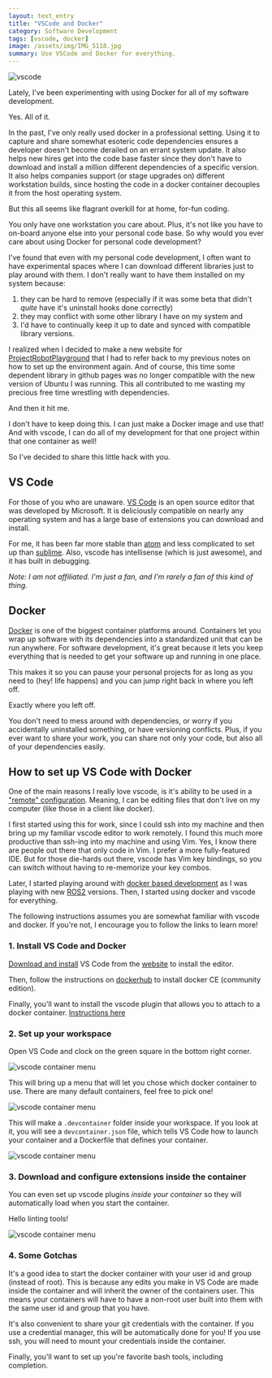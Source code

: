 ```yaml
---
layout: text_entry
title: "VSCode and Docker"
category: Software Development
tags: [vscode, docker]
image: /assets/img/IMG_5118.jpg
summary: Use VSCode and Docker for everything.
---
```


![vscode](/assets/img/IMG_5118.jpg#left)

Lately, I've been experimenting with using Docker for all of my software development.

Yes. All of it.

In the past, I've only really used docker in a professional setting. Using it to capture and share somewhat esoteric code dependencies ensures a developer doesn't become derailed on an errant system update. It also helps new hires get into the code base faster since they don't have to download and install a million different dependencies of a specific version. It also helps companies support (or stage upgrades on) different workstation builds, since hosting the code in a docker container decouples it from the host operating system.  

But this all seems like flagrant overkill for at home, for-fun coding.  

You only have one workstation you care about. Plus, it's not like you have to on-board anyone else into your personal code base. So why would you ever care about using Docker for personal code development?  

I've found that even with my personal code development, I often want to have experimental spaces where I can download different libraries just to play around with them. I don't really want to have them installed on my system because:

1. they can be hard to remove (especially if it was some beta that didn't *quite* have it's uninstall hooks done correctly)
2. they may conflict with some other library I have on my system and
3. I'd have to continually keep it up to date and synced with compatible library versions.

I realized when I decided to make a new website for [ProjectRobotPlayground](http://projectrobotplayground.com) that I had to refer back to my previous notes on how to set up the environment again. And of course, this time some dependent library in github pages was no longer compatible with the new version of Ubuntu I was running. This all contributed to me wasting my precious free time wrestling with dependencies.  

And then it hit me.

I don't have to keep doing this. I can just make a Docker image and use that! And with vscode, I can do all of my development for that one project within that one container as well!  

So I've decided to share this little hack with you.

## VS Code

For those of you who are unaware.  [VS Code](https://code.visualstudio.com/) is an open source editor that was developed by Microsoft.  It is deliciously compatible on nearly any operating system and has a large base of extensions you can download and install.

For me, it has been far more stable than [atom](https://atom.io/) and less complicated to set up than [sublime](https://www.sublimetext.com/).  Also, vscode has intellisense (which is just awesome), and it has built in debugging.  

_Note: I am not affiliated. I'm just a fan, and I'm rarely a fan of this kind of thing._

## Docker

[Docker](https://www.docker.com/) is one of the biggest container platforms around.  Containers let you wrap up software with its dependencies into a standardized unit that can be run anywhere.  For software development, it's great because it lets you keep everything that is needed to get your software up and running in one place.

This makes it so you can pause your personal projects for as long as you need to (hey! life happens) and you can jump right back in where you left off.  

Exactly where you left off.

You don't need to mess around with dependencies, or worry if you accidentally uninstalled something, or have versioning conflicts.  Plus, if you ever want to share your work, you can share not only your code, but also all of your dependencies easily.

## How to set up VS Code with Docker

One of the main reasons I really love vscode, is it's ability to be used in a ["remote" configuration](https://code.visualstudio.com/docs/remote/remote-overview).  Meaning, I can be editing files that don't live on my computer (like those in a client like docker).

I first started using this for work, since I could ssh into my machine and then bring up my familiar vscode editor to work remotely.  I found this much more productive than ssh-ing into my machine and using Vim.  Yes, I know there are people out there that only code in Vim.  I prefer a more fully-featured IDE.  But for those die-hards out there, vscode has Vim key bindings, so you can switch without having to re-memorize your key combos.

Later, I started playing around with [docker based development](https://github.com/athackst/workstation_setup/tree/master/examples) as I was playing with new [ROS2](https://index.ros.org/doc/ros2/) versions.  Then, I started using docker and vscode for everything.

The following instructions assumes you are somewhat familiar with vscode and docker.  If you're not, I encourage you to follow the links to learn more!

### 1. Install VS Code and Docker

[Download and install](https://code.visualstudio.com/download) VS Code from the [website](https://code.visualstudio.com/) to install the editor.

Then, follow the instructions on [dockerhub](https://hub.docker.com/search/?type=edition&offering=community) to install docker CE (community edition).

Finally, you'll want to install the vscode plugin that allows you to attach to a docker container. [Instructions here](https://marketplace.visualstudio.com/items?itemName=ms-vscode-remote.remote-containers)

### 2. Set up your workspace

Open VS Code and clock on the green square in the bottom right corner.

![vscode container menu](/assets/img/vscode_container_open_ss.png)

This will bring up a menu that will let you chose which docker container to use.  There are many default containers, feel free to pick one!  

![vscode container menu](/assets/img/vscode_container_menu_ss.png)

This will make a `.devcontainer` folder inside your workspace.  If you look at it, you will see a `devcontainer.json` file, which tells VS Code how to launch your container and a Dockerfile that defines your container.

![vscode container menu](/assets/img/vscode_container_devcontainer_ss.png)

### 3. Download and configure extensions inside the container

You can even set up vscode plugins _inside your container_ so they will automatically load when you start the container.

Hello linting tools!

![vscode container menu](/assets/img/vscode_extensions_ss.png)

### 4. Some Gotchas

It's a good idea to start the docker container with your user id and group (instead of root). This is because any edits you make in VS Code are made inside the container and will inherit the owner of the containers user.  This means your containers will have to have a non-root user built into them with the same user id and group that you have.

It's also convenient to share your git credentials with the container.  If you use a credential manager, this will be automatically done for you!  If you use ssh, you will need to mount your credentials inside the container.

Finally, you'll want to set up you're favorite bash tools, including completion.
